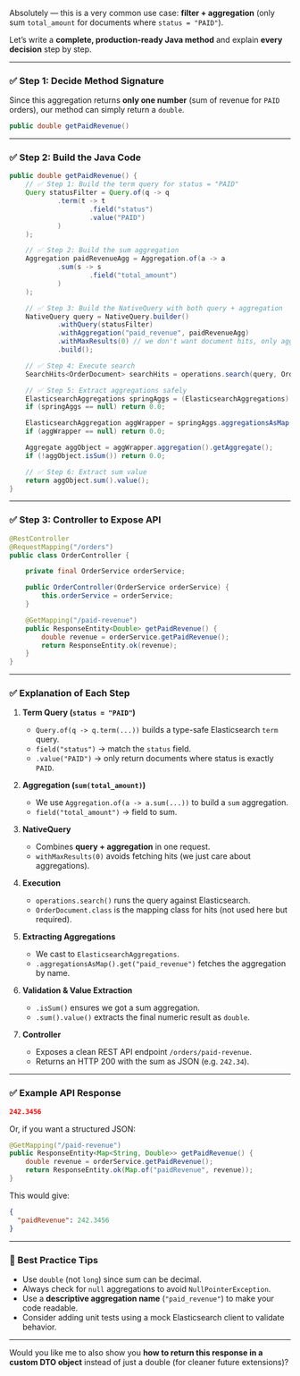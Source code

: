 Absolutely — this is a very common use case: **filter + aggregation** (only sum `total_amount` for documents where `status = "PAID"`).

Let’s write a **complete, production-ready Java method** and explain **every decision** step by step.

---

### ✅ Step 1: Decide Method Signature

Since this aggregation returns **only one number** (sum of revenue for `PAID` orders), our method can simply return a `double`.

```java
public double getPaidRevenue()
```

---

### ✅ Step 2: Build the Java Code

```java
public double getPaidRevenue() {
    // ✅ Step 1: Build the term query for status = "PAID"
    Query statusFilter = Query.of(q -> q
            .term(t -> t
                    .field("status")
                    .value("PAID")
            )
    );

    // ✅ Step 2: Build the sum aggregation
    Aggregation paidRevenueAgg = Aggregation.of(a -> a
            .sum(s -> s
                    .field("total_amount")
            )
    );

    // ✅ Step 3: Build the NativeQuery with both query + aggregation
    NativeQuery query = NativeQuery.builder()
            .withQuery(statusFilter)
            .withAggregation("paid_revenue", paidRevenueAgg)
            .withMaxResults(0) // we don't want document hits, only aggregation result
            .build();

    // ✅ Step 4: Execute search
    SearchHits<OrderDocument> searchHits = operations.search(query, OrderDocument.class);

    // ✅ Step 5: Extract aggregations safely
    ElasticsearchAggregations springAggs = (ElasticsearchAggregations) searchHits.getAggregations();
    if (springAggs == null) return 0.0;

    ElasticsearchAggregation aggWrapper = springAggs.aggregationsAsMap().get("paid_revenue");
    if (aggWrapper == null) return 0.0;

    Aggregate aggObject = aggWrapper.aggregation().getAggregate();
    if (!aggObject.isSum()) return 0.0;

    // ✅ Step 6: Extract sum value
    return aggObject.sum().value();
}
```

---

### ✅ Step 3: Controller to Expose API

```java
@RestController
@RequestMapping("/orders")
public class OrderController {

    private final OrderService orderService;

    public OrderController(OrderService orderService) {
        this.orderService = orderService;
    }

    @GetMapping("/paid-revenue")
    public ResponseEntity<Double> getPaidRevenue() {
        double revenue = orderService.getPaidRevenue();
        return ResponseEntity.ok(revenue);
    }
}
```

---

### ✅ Explanation of Each Step

1. **Term Query (`status = "PAID"`)**

    * `Query.of(q -> q.term(...))` builds a type-safe Elasticsearch `term` query.
    * `field("status")` → match the `status` field.
    * `.value("PAID")` → only return documents where status is exactly `PAID`.

2. **Aggregation (`sum(total_amount)`)**

    * We use `Aggregation.of(a -> a.sum(...))` to build a `sum` aggregation.
    * `field("total_amount")` → field to sum.

3. **NativeQuery**

    * Combines **query + aggregation** in one request.
    * `withMaxResults(0)` avoids fetching hits (we just care about aggregations).

4. **Execution**

    * `operations.search()` runs the query against Elasticsearch.
    * `OrderDocument.class` is the mapping class for hits (not used here but required).

5. **Extracting Aggregations**

    * We cast to `ElasticsearchAggregations`.
    * `.aggregationsAsMap().get("paid_revenue")` fetches the aggregation by name.

6. **Validation & Value Extraction**

    * `.isSum()` ensures we got a sum aggregation.
    * `.sum().value()` extracts the final numeric result as `double`.

7. **Controller**

    * Exposes a clean REST API endpoint `/orders/paid-revenue`.
    * Returns an HTTP 200 with the sum as JSON (e.g. `242.34`).

---

### ✅ Example API Response

```json
242.3456
```

Or, if you want a structured JSON:

```java
@GetMapping("/paid-revenue")
public ResponseEntity<Map<String, Double>> getPaidRevenue() {
    double revenue = orderService.getPaidRevenue();
    return ResponseEntity.ok(Map.of("paidRevenue", revenue));
}
```

This would give:

```json
{
  "paidRevenue": 242.3456
}
```

---

### 📝 Best Practice Tips

* Use `double` (not `long`) since sum can be decimal.
* Always check for `null` aggregations to avoid `NullPointerException`.
* Use a **descriptive aggregation name** (`"paid_revenue"`) to make your code readable.
* Consider adding unit tests using a mock Elasticsearch client to validate behavior.

---

Would you like me to also show you **how to return this response in a custom DTO object** instead of just a double (for cleaner future extensions)?
